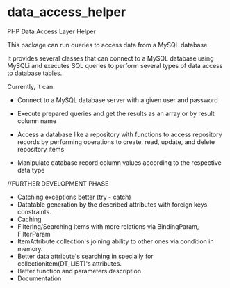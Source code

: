 # data_access_helper
PHP Data Access Layer Helper

This package can run queries to access data from a MySQL database.

It provides several classes that can connect to a MySQL database using MySQLi and executes SQL queries to perform several types of data access to database tables.

Currently, it can:

- Connect to a MySQL database server with a given user and password

- Execute prepared queries and get the results as an array or by result column name

- Access a database like a repository with functions to access repository records by performing operations to create, read, update, and delete repository items

- Manipulate database record column values according to the respective data type


//FURTHER DEVELOPMENT PHASE
- Catching exceptions better (try - catch)
- Datatable generation by the described attributes with foreign keys constraints.
- Caching
- Filtering/Searching items with more relations via BindingParam, FilterParam   
- ItemAttribute collection's joining ability to other ones via condition in memory. 
- Better data attribute's searching in specially for collectionitem(DT_LIST)'s attributes.
- Better function and parameters description
- Documentation